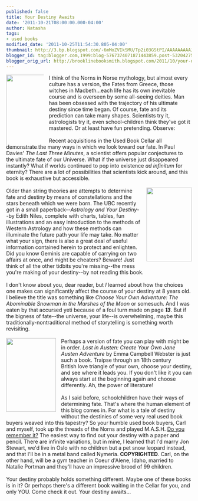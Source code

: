 ```yaml
---
published: false
title: Your Destiny Awaits
date: '2011-10-21T08:00:00.000-04:00'
author: Natasha
tags:
- used books
modified_date: '2011-10-25T11:54:30.805-04:00'
thumbnail: http://3.bp.blogspot.com/-6mMoZVIkSMU/Tp2i03GStPI/AAAAAAAAAJI/zxdX0GFSEG4/s72-c/threemins.jpg
blogger_id: tag:blogger.com,1999:blog-5767374071871443859.post-5320427520921591180
blogger_orig_url: http://brooklinebooksmith.blogspot.com/2011/10/your-destiny-awaits.html
---
```


<div class="separator" style="clear: both; text-align: center;"></div><div style="border-bottom: medium none; border-left: medium none; border-right: medium none; border-top: medium none;"><a href="http://3.bp.blogspot.com/-6mMoZVIkSMU/Tp2i03GStPI/AAAAAAAAAJI/zxdX0GFSEG4/s1600/threemins.jpg" imageanchor="1" style="clear: left; cssfloat: left; float: left; height: 172px; margin-bottom: 1em; margin-right: 1em; width: 102px;"><img border="0" height="200" oda="true" src="http://3.bp.blogspot.com/-6mMoZVIkSMU/Tp2i03GStPI/AAAAAAAAAJI/zxdX0GFSEG4/s200/threemins.jpg" width="127" /></a>I think of the Norns in Norse mythology, but almost every culture has a version, the Fates from Greece, those witches in Macbeth...each life has its own inevitable course and is overseen by some all-seeing deities. Man has been obsessed with the trajectory of his ultimate destiny since time began. Of course, fate and its prediction can take many shapes. Scientists try it, astrologists try it, even school-children think they've got it mastered. Or at least have fun pretending. Observe:</div><div style="border-bottom: medium none; border-left: medium none; border-right: medium none; border-top: medium none;"><br /></div>Recent acquisitions in the Used Book Cellar all demonstrate the many ways in which we look toward our fate. In Paul Davies' <em>The Last Three Minutes</em>, a scientist offers popular conjectures to the ultimate fate of our Universe. What if the universe just disappeared instantly? What if worlds continued to pop into existence <em>ad infinitum</em> for eternity? There are a lot of possibilities that scientists kick around, and this book is exhaustive but accessible.<br /><br /><div class="separator" style="clear: both; text-align: center;"><a href="http://2.bp.blogspot.com/-Wtu0tn4zrj0/Tp2j4geEERI/AAAAAAAAAJg/7o5jGKqXosg/s1600/astrology.JPG" imageanchor="1" style="clear: right; cssfloat: right; float: right; margin-bottom: 1em; margin-left: 1em;"><img border="0" height="200" oda="true" src="http://2.bp.blogspot.com/-Wtu0tn4zrj0/Tp2j4geEERI/AAAAAAAAAJg/7o5jGKqXosg/s200/astrology.JPG" width="123" /></a></div><div style="border-bottom: medium none; border-left: medium none; border-right: medium none; border-top: medium none;">Older than string theories are attempts to determine fate and destiny by means of constellations and the stars beneath which we were born. The UBC recently got in a small paperback--<em>Astrology and Your Destiny</em>--by Edith Niles, complete with charts, tables, fun illustrations and an easy introduction to the methods of Western Astrology and how these methods can illuminate the future path your life may take. No matter what your sign, there is also a great deal of useful information contained herein to protect and enlighten. Did you know Geminis are capable of carrying on two affairs at once, and might be cheaters? Beware! Just think of all the other tidbits you're missing--the mess you're making of your destiny--by not reading this book.</div><div style="border-bottom: medium none; border-left: medium none; border-right: medium none; border-top: medium none;"><br /></div><div style="border-bottom: medium none; border-left: medium none; border-right: medium none; border-top: medium none;">I don't know about you, dear reader, but <em>I</em> learned about how the choices one makes can significantly&nbsp;affect the course of your destiny at 8 years old. I believe the title was something like <em>Choose Your Own Adventure: The Abominable Snowman in the Marshes of the Moon</em> or somesuch. And I was eaten by that accursed yeti because of a foul turn made on page <em><strong>13</strong></em>. But if the bigness of fate--the universe, your life--is overwhelming, maybe this traditionally-nontraditional method of storytelling is something worth revisiting. </div><br /><div style="border-bottom: medium none; border-left: medium none; border-right: medium none; border-top: medium none;"><a href="http://1.bp.blogspot.com/-HngiYzYrIWM/Tp2i6lgeMtI/AAAAAAAAAJQ/o6duFJ4wGLs/s1600/lostausten.jpg" imageanchor="1" style="clear: left; cssfloat: left; float: left; margin-bottom: 1em; margin-right: 1em;"><img border="0" height="200" oda="true" src="http://1.bp.blogspot.com/-HngiYzYrIWM/Tp2i6lgeMtI/AAAAAAAAAJQ/o6duFJ4wGLs/s200/lostausten.jpg" width="135" /></a>Perhaps a version of fate you&nbsp;can play with might be in order. <em>Lost in Austen: Create Your Own Jane Austen Adventure</em> by Emma Campbell Webster is just such a book. Traipse through an 18th century British&nbsp;love triangle of your own, choose your destiny, and see where it leads you. If you don't like it you can always start at the beginning again and choose differently. Ah, the power of literature!</div><br />As I said before, schoolchildren have their ways of determining fate. That's where the human element of this blog comes in. For what is a tale of destiny without the destinies of some very real used book buyers weaved into this tapestry? So your humble used book buyers, Carl and myself, took up the threads of the Norns and played M.A.S.H. <a href="http://www.liketotally80s.com/mash-game.html">Do you remember it?</a>&nbsp;The easiest way to find out&nbsp;your destiny with a paper and pencil. There are infinite variations, but in mine, I learned that I'd marry Jon Stewart, we'd live in Oslo with no children but a pet snow leopard instead, and that I'll be in a metal band called Nymeria. <strong>COPYRIGHTED</strong>. Carl, on the other hand, will be a gym teacher in Coeur d'Alene, Idaho, married to Natalie Portman and they'll have an impressive brood of 99 children. <br /><br />Your destiny probably holds something different. Maybe one of these books is in it? Or&nbsp;perhaps there's a different book waiting in the Cellar for you, and only YOU. Come check it out. Your&nbsp;destiny awaits...